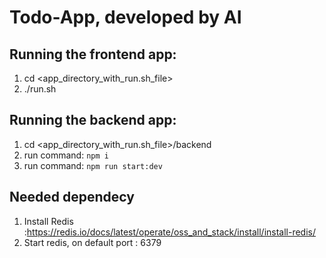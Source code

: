 # Todo-App, developed by AI
## Running the frontend app:
1. cd <app_directory_with_run.sh_file>
2. ./run.sh

## Running the backend app:
1. cd <app_directory_with_run.sh_file>/backend
2. run command: `npm i`
3. run command: `npm run start:dev`

## Needed dependecy
1. Install Redis :https://redis.io/docs/latest/operate/oss_and_stack/install/install-redis/
2. Start redis, on default port : 6379